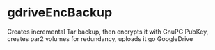 # gdriveEncBackup
Creates incremental Tar backup, then encrypts it with GnuPG PubKey, creates par2 volumes for redundancy, uploads it go GoogleDrive
